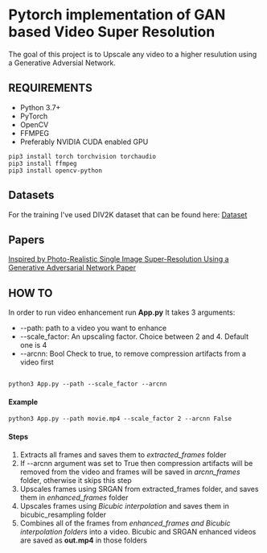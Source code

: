 # Pytorch implementation of GAN based Video Super Resolution 

The goal of this project is to Upscale any video to a higher resulution using a Generative Adversial Network. 


## REQUIREMENTS 
- Python 3.7+
- PyTorch
- OpenCV 
- FFMPEG
- Preferably NVIDIA CUDA enabled GPU 

```
pip3 install torch torchvision torchaudio
pip3 install ffmpeg
pip3 install opencv-python
```


## Datasets

For the training I've used DIV2K dataset that can be found here: [Dataset](https://data.vision.ee.ethz.ch/cvl/DIV2K/)

## Papers 
[Inspired by  Photo-Realistic Single Image Super-Resolution Using a Generative Adversarial
Network Paper](https://arxiv.org/abs/1609.04802)


## HOW TO 

In order to run video enhancement run **App.py**
It takes 3 arguments:

-  --path: path to a video you want to enhance
-  --scale_factor: An upscaling factor. Choice between 2 and 4. Default one is 4 
-  --arcnn: Bool Check to true, to remove compression artifacts from a video first 

```

python3 App.py --path --scale_factor --arcnn

```

#### Example 

```
python3 App.py --path movie.mp4 --scale_factor 2 --arcnn False
```

#### Steps

1. Extracts all frames and saves them to *extracted_frames* folder 
2. If --arcnn argument was set to True then compression artifacts will be removed from the video and frames will be saved in *arcnn_frames* folder, otherwise it skips this step
3. Upscales frames using SRGAN from extracted_frames folder, and saves them in *enhanced_frames* folder
4. Upscales frames using *Bicubic interpolation* and saves them in bicubic_resampling folder
5. Combines all of  the frames from  *enhanced_frames and Bicubic interpolation folders* into a video. Bicubic and SRGAN enhanced videos are saved as **out.mp4** in those folders 
